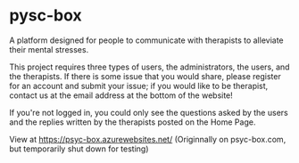 # pysc-box
A platform designed for people to communicate with therapists to alleviate their mental stresses.

This project requires three types of users, the administrators, the users, and the therapists. If there is some issue that you would share, please register for an account and submit your issue; if you would like to be therapist, contact us at the email address at the bottom of the website!

If you're not logged in, you could only see the questions asked by the users and the replies written by the therapists posted on the Home Page.

View at https://psyc-box.azurewebsites.net/ (Originnally on psyc-box.com, but temporarily shut down for testing)
